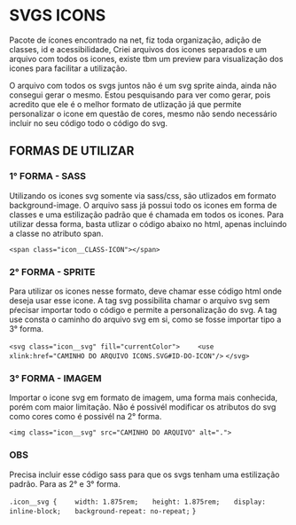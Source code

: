 # SVGS ICONS

Pacote de ícones encontrado na net, fiz toda organização, adição de classes, id e acessibilidade, 
Criei arquivos dos icones separados e um arquivo com todos os icones, existe tbm um preview para visualização dos icones para facilitar a utilização. 

O arquivo com todos os svgs juntos não é um svg sprite ainda, ainda não consegui gerar o mesmo. Estou pesquisando para ver como gerar, pois acredito que ele
é o melhor formato de utlização já que permite personalizar o icone em questão de cores, mesmo não sendo necessário incluir no seu código todo o código do svg.

## FORMAS DE UTILIZAR

### 1° FORMA - SASS

Utilizando os icones svg somente via sass/css, são utlizados em formato background-image.
O arquivo sass já possui todo os icones em forma de classes e uma estilização padrão que é chamada em todos os icones. 
Para utilizar dessa forma, basta utlizar o código abaixo no html, apenas incluindo a classe no atributo span.

``` <span class="icon__CLASS-ICON"></span> ```

### 2° FORMA - SPRITE

Para utilizar os icones nesse formato, deve chamar esse código html onde deseja usar esse icone. 
A tag svg possibilita chamar o arquivo svg sem pŕecisar importar todo o código e permite a personalização do svg.
A tag use consta o caminho do arquivo svg em si, como se fosse importar tipo a 3° forma.

``` <svg class="icon__svg" fill="currentColor"> ```
```     <use xlink:href="CAMINHO DO ARQUIVO ICONS.SVG#ID-DO-ICON"/> ```
``` </svg> ```

### 3° FORMA - IMAGEM

Importar o icone svg em formato de imagem, uma forma mais conhecida, porém com maior limitação.
Não é possivél modificar os atributos do svg como cores como é possivél na 2° forma.

``` <img class="icon__svg" src="CAMINHO DO ARQUIVO" alt="."> ```

### OBS

Precisa incluir esse código sass para que os svgs tenham uma estilização padrão.
Para as 2° e 3° forma.

```.icon__svg { ```
```    width: 1.875rem; ```
```    height: 1.875rem; ```
```    display: inline-block; ```
```    background-repeat: no-repeat; ```
```} ```